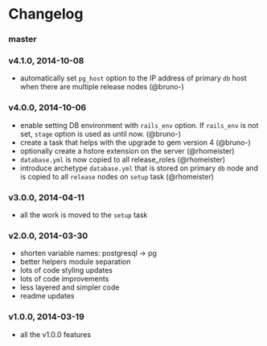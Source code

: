 # Changelog

### master

### v4.1.0, 2014-10-08
- automatically set `pg_host` option to the IP address of primary `db` host when
  there are multiple release nodes (@bruno-)

### v4.0.0, 2014-10-06
- enable setting DB environment with `rails_env` option. If `rails_env` is not
  set, `stage` option is used as until now. (@bruno-)
- create a task that helps with the upgrade to gem version 4 (@bruno-)
- optionally create a hstore extension on the server (@rhomeister)
- `database.yml` is now copied to all release_roles (@rhomeister)
- introduce archetype `database.yml` that is stored on primary `db` node and
  is copied to all `release` nodes on `setup` task (@rhomeister)

### v3.0.0, 2014-04-11
- all the work is moved to the `setup` task

### v2.0.0, 2014-03-30
- shorten variable names: postgresql -> pg
- better helpers module separation
- lots of code styling updates
- lots of code improvements
- less layered and simpler code
- readme updates

### v1.0.0, 2014-03-19
- all the v1.0.0 features
